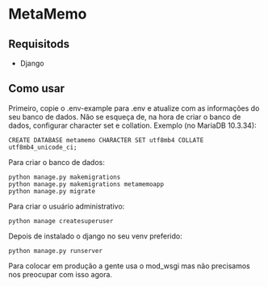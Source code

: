 # MetaMemo

## Requisitods

- Django

## Como usar

Primeiro, copie o .env-example para .env e atualize com as informações do seu banco de dados.
Não se esqueça de, na hora de criar o banco de dados, configurar character set e collation.
Exemplo (no MariaDB 10.3.34):

    CREATE DATABASE metamemo CHARACTER SET utf8mb4 COLLATE utf8mb4_unicode_ci;

Para criar o banco de dados:

```shell
python manage.py makemigrations
python manage.py makemigrations metamemoapp
python manage.py migrate
```

Para criar o usuário administrativo:

    python manage createsuperuser

Depois de instalado o django no seu venv preferido:

    python manage.py runserver

Para colocar em produção a gente usa o mod_wsgi mas não precisamos nos preocupar com isso agora.
